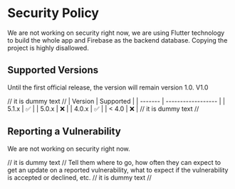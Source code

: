 # Security Policy
We are not working on security right now, we are using Flutter technology to build the whole app and Firebase as the backend database. Copying the project is highly disallowed.
## Supported Versions
Until the first official release, the version will remain version 1.0.
V1.0

// it is dummy text //
| Version | Supported          |
| ------- | ------------------ |
| 5.1.x   | :white_check_mark: |
| 5.0.x   | :x:                |
| 4.0.x   | :white_check_mark: |
| < 4.0   | :x:                |
// it is dummy text //

## Reporting a Vulnerability
We are not working on security right now.

// it is dummy text //
Tell them where to go, how often they can expect to get an update on a
reported vulnerability, what to expect if the vulnerability is accepted or
declined, etc.
// it is dummy text //
